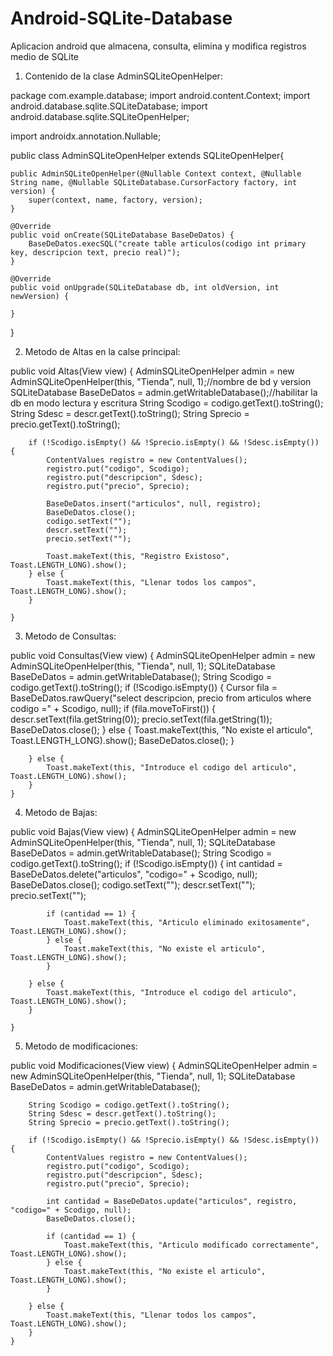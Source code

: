 # Android-SQLite-Database
Aplicacion android que almacena, consulta, elimina y modifica registros medio de SQLite


1. Contenido de la clase AdminSQLiteOpenHelper: 

package com.example.database;
import android.content.Context;
import android.database.sqlite.SQLiteDatabase;
import android.database.sqlite.SQLiteOpenHelper;

import androidx.annotation.Nullable;

public class AdminSQLiteOpenHelper extends SQLiteOpenHelper{

    public AdminSQLiteOpenHelper(@Nullable Context context, @Nullable String name, @Nullable SQLiteDatabase.CursorFactory factory, int version) {
        super(context, name, factory, version);
    }

    @Override
    public void onCreate(SQLiteDatabase BaseDeDatos) {
        BaseDeDatos.execSQL("create table articulos(codigo int primary key, descripcion text, precio real)");
    }

    @Override
    public void onUpgrade(SQLiteDatabase db, int oldVersion, int newVersion) {

    }
}


2. Metodo de Altas en la calse principal: 

public void Altas(View view) {
        AdminSQLiteOpenHelper admin = new AdminSQLiteOpenHelper(this, "Tienda", null, 1);//nombre de bd y version
        SQLiteDatabase BaseDeDatos = admin.getWritableDatabase();//habilitar la db en modo lectura y escritura
        String Scodigo = codigo.getText().toString();
        String Sdesc = descr.getText().toString();
        String Sprecio = precio.getText().toString();

        if (!Scodigo.isEmpty() && !Sprecio.isEmpty() && !Sdesc.isEmpty()) {
            ContentValues registro = new ContentValues();
            registro.put("codigo", Scodigo);
            registro.put("descripcion", Sdesc);
            registro.put("precio", Sprecio);

            BaseDeDatos.insert("articulos", null, registro);
            BaseDeDatos.close();
            codigo.setText("");
            descr.setText("");
            precio.setText("");

            Toast.makeText(this, "Registro Existoso", Toast.LENGTH_LONG).show();
        } else {
            Toast.makeText(this, "Llenar todos los campos", Toast.LENGTH_LONG).show();
        }

    }


3. Metodo de Consultas: 

 public void Consultas(View view) {
        AdminSQLiteOpenHelper admin = new AdminSQLiteOpenHelper(this, "Tienda", null, 1);
        SQLiteDatabase BaseDeDatos = admin.getWritableDatabase();
        String Scodigo = codigo.getText().toString();
        if (!Scodigo.isEmpty()) {
            Cursor fila = BaseDeDatos.rawQuery("select descripcion, precio from articulos where codigo =" + Scodigo, null);
            if (fila.moveToFirst()) {
                descr.setText(fila.getString(0));
                precio.setText(fila.getString(1));
                BaseDeDatos.close();
            } else {
                Toast.makeText(this, "No existe el articulo", Toast.LENGTH_LONG).show();
                BaseDeDatos.close();
            }

        } else {
            Toast.makeText(this, "Introduce el codigo del articulo", Toast.LENGTH_LONG).show();
        }
    }
    
4. Metodo de Bajas: 

public void Bajas(View view) {
        AdminSQLiteOpenHelper admin = new AdminSQLiteOpenHelper(this, "Tienda", null, 1);
        SQLiteDatabase BaseDeDatos = admin.getWritableDatabase();
        String Scodigo = codigo.getText().toString();
        if (!Scodigo.isEmpty()) {
            int cantidad = BaseDeDatos.delete("articulos", "codigo=" + Scodigo, null);
            BaseDeDatos.close();
            codigo.setText("");
            descr.setText("");
            precio.setText("");

            if (cantidad == 1) {
                Toast.makeText(this, "Articulo eliminado exitosamente", Toast.LENGTH_LONG).show();
            } else {
                Toast.makeText(this, "No existe el articulo", Toast.LENGTH_LONG).show();
            }

        } else {
            Toast.makeText(this, "Introduce el codigo del articulo", Toast.LENGTH_LONG).show();
        }

    }
    
    
5. Metodo de modificaciones: 

 public void Modificaciones(View view) {
        AdminSQLiteOpenHelper admin = new AdminSQLiteOpenHelper(this, "Tienda", null, 1);
        SQLiteDatabase BaseDeDatos = admin.getWritableDatabase();

        String Scodigo = codigo.getText().toString();
        String Sdesc = descr.getText().toString();
        String Sprecio = precio.getText().toString();

        if (!Scodigo.isEmpty() && !Sprecio.isEmpty() && !Sdesc.isEmpty()) {
            ContentValues registro = new ContentValues();
            registro.put("codigo", Scodigo);
            registro.put("descripcion", Sdesc);
            registro.put("precio", Sprecio);

            int cantidad = BaseDeDatos.update("articulos", registro, "codigo=" + Scodigo, null);
            BaseDeDatos.close();

            if (cantidad == 1) {
                Toast.makeText(this, "Articulo modificado correctamente", Toast.LENGTH_LONG).show();
            } else {
                Toast.makeText(this, "No existe el articulo", Toast.LENGTH_LONG).show();
            }

        } else {
            Toast.makeText(this, "Llenar todos los campos", Toast.LENGTH_LONG).show();
        }
    }


